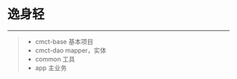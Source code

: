 # 逸身轻

--------------------------

> * cmct-base 基本项目
> * cmct-dao mapper，实体
> * common 工具
> * app 主业务



